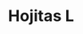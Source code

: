 ---
title: Hojitas L
date: 
draft: false

# descripcion
description : Aro de plata con piedra cubic

materials: Plata 925

color: Multicolor

dimensions: 2,5cm

code: 01-16-0342

type: "Aros"

categories: []

price: $5.220,00

# Images
# first image will be shown in the product page
images:
  # - image: "images/path_to_image"
  # La ubicacion de las imagenes es imagenes/Aros/Aros.Cubic/01-16-0342-hojitas-l
  - image: "./images/aros/cubic/01-16-0342-hojitas-grande_a.JPG"
  - image: "./images/aros/cubic/01-16-0342-hojitas-grande_b.JPG"
---